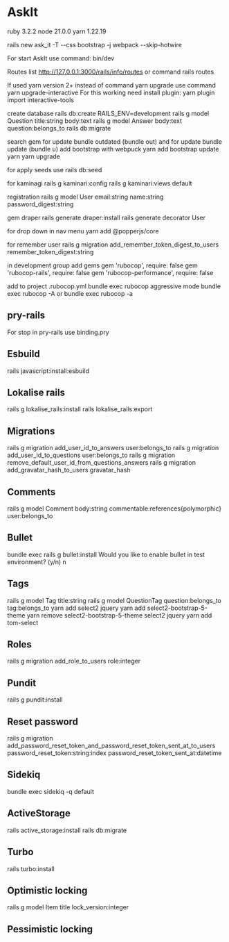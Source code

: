 # AskIt

ruby 3.2.2
node 21.0.0
yarn 1.22.19

rails new ask_it -T --css bootstrap -j webpack --skip-hotwire

For start AskIt use command:
bin/dev

Routes list
http://127.0.0.1:3000/rails/info/routes
or command rails routes

If used yarn version 2+
instead of command yarn upgrade use command yarn upgrade-interactive
For this working need install plugin: yarn plugin import interactive-tools

create database
rails db:create RAILS_ENV=development
rails g model Question title:string body:text
rails g model Answer body:text question:belongs_to
rails db:migrate

search gem for update
bundle outdated (bundle out)
and for update
bundle update (bundle u)
add bootstrap with webpuck
yarn add bootstrap
update yarn
yarn upgrade

for apply seeds use
rails db:seed

for kaminagi
rails g kaminari:config
rails g kaminari:views default

registration
rails g model User email:string name:string password_digest:string

gem draper
rails generate draper:install
rails generate decorator User

for drop down in nav menu
yarn add @popperjs/core

for remember user
rails g migration add_remember_token_digest_to_users remember_token_digest:string

in development group add gems
gem 'rubocop', require: false
gem 'rubocop-rails', require: false
gem 'rubocop-performance', require: false

add to project .rubocop.yml
bundle exec rubocop
aggressive mode
bundle exec rubocop -A
or
bundle exec rubocop -a

## pry-rails
For stop in pry-rails use
binding.pry

## Esbuild
rails javascript:install:esbuild

## Lokalise rails
rails g lokalise_rails:install
rails lokalise_rails:export

## Migrations
rails g migration add_user_id_to_answers user:belongs_to
rails g migration add_user_id_to_questions user:belongs_to
rails g migration remove_default_user_id_from_questions_answers
rails g migration add_gravatar_hash_to_users gravatar_hash

## Comments
rails g model Comment body:string commentable:references{polymorphic} user:belongs_to

## Bullet
bundle exec rails g bullet:install
Would you like to enable bullet in test environment? (y/n) n

## Tags
rails g model Tag title:string
rails g model QuestionTag question:belongs_to tag:belongs_to
yarn add select2 jquery
yarn add select2-bootstrap-5-theme
yarn remove select2-bootstrap-5-theme select2 jquery
yarn add tom-select

## Roles
rails g migration add_role_to_users role:integer

## Pundit
rails g pundit:install

## Reset password
rails g migration add_password_reset_token_and_password_reset_token_sent_at_to_users password_reset_token:string:index password_reset_token_sent_at:datetime

## Sidekiq
bundle exec sidekiq -q default

## ActiveStorage

rails active_storage:install
rails db:migrate

## Turbo

rails turbo:install

## Optimistic locking

rails g model Item title lock_version:integer

## Pessimistic locking
